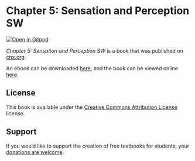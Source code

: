 # Chapter 5: Sensation and Perception SW

[![Open in Gitpod](https://gitpod.io/button/open-in-gitpod.svg)](https://gitpod.io/from-referrer/)

_Chapter 5: Sensation and Perception SW_ is a book that was published on [cnx.org](https://cnx.org/).

An ebook can be downloaded [here](https://github.com/cnx-user-books/cnxbook-chapter-5-sensation-and-perception-sw/releases/latest), and the book can be viewed online [here](https://github.com/cnx-user-books/cnxbook-chapter-5-sensation-and-perception-sw/releases/latest).

## License
This book is available under the [Creative Commons Attribution License](./LICENSE) license.

## Support
If you would like to support the creation of free textbooks for students, your [donations are welcome](https://riceconnect.rice.edu/donation/support-openstax-banner).
